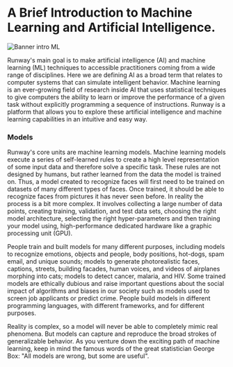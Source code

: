 # A Brief Introduction to Machine Learning and Artificial Intelligence.

![Banner intro ML](assets/images/getting-started/header-image.jpg)

Runway's main goal is to make artificial intelligence (AI) and machine learning (ML) techniques to accessible practitioners coming from a wide range of disciplines. Here we are defining AI as a broad term that relates to computer systems that can simulate intelligent behavior. Machine learning is an ever-growing field of research inside AI that uses statistical techniques to give computers the ability to learn or improve the performance of a given task without explicitly programming a sequence of instructions. Runway is a platform that allows you to explore these artificial intelligence and machine learning capabilities in an intuitive and easy way.

### Models

Runway's core units are machine learning models. Machine learning models execute a series of self-learned rules to create a high level representation of some input data and therefore solve a specific task. These rules are not designed by humans, but rather learned from the data the model is trained on. Thus, a model created to recognize faces will first need to be trained on datasets of many different types of faces. Once trained, it should be able to recognize faces from pictures it has never seen before. In reality the process is a bit more complex. It involves collecting a large number of data points, creating training, validation, and test data sets, choosing the right model architecture, selecting the right hyper-parameters and then training your model using, high-performance dedicated hardware like a graphic processing unit (GPU).

People train and built models for many different purposes, including models to recognize emotions, objects and people, body positions, hot-dogs, spam email, and unique sounds; models to generate photorealistic faces, captions, streets, building facades, human voices, and videos of airplanes morphing into cats; models to detect cancer, malaria, and HIV. Some trained models are ethically dubious and raise important questions about the social impact of algorithms and biases in our society such as models used to screen job applicants or predict crime. People build models in different programming languages, with different frameworks, and for different purposes.

Reality is complex, so a model will never be able to completely mimic real phenomena. But models can capture and reproduce the broad strokes of generalizable behavior. As you venture down the exciting path of machine learning, keep in mind the famous words of the great statistician George Box: "All models are wrong, but some are useful".

